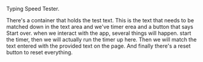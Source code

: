 Typing Speed Tester.

 There's a container that holds the test text. This is the text that needs to be matched down in the text area and we've timer erea and a button that says Start over. when we interact with the app, several things will happen. start the timer, then we will actually run the timer up here. Then we will match the text entered with the provided text on the page. And finally there's a reset button to reset everything.

